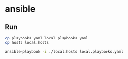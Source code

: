 # ansible

## Run
```bash
cp playbooks.yaml local.playbooks.yaml
cp hosts local.hosts

ansible-playbook -i ./local.hosts local.playbooks.yaml
```

